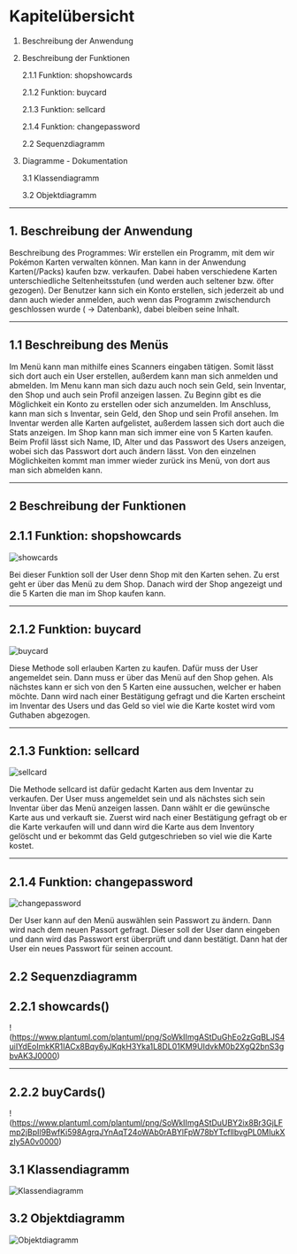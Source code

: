 # Kapitelübersicht

1. Beschreibung der Anwendung
   

2. Beschreibung der Funktionen 
   
   2.1.1 Funktion: shopshowcards

   2.1.2 Funktion: buycard

   2.1.3 Funktion: sellcard

   2.1.4 Funktion: changepassword

   2.2 Sequenzdiagramm

3. Diagramme - Dokumentation

   3.1 Klassendiagramm

   3.2 Objektdiagramm
---


## 1. Beschreibung der Anwendung

Beschreibung des Programmes:
Wir erstellen ein Programm, mit dem wir Pokémon Karten verwalten können. Man kann in der  Anwendung Karten(/Packs) kaufen bzw. verkaufen. Dabei haben verschiedene Karten unterschiedliche Seltenheitsstufen (und werden auch seltener bzw. öfter gezogen). Der Benutzer kann sich ein Konto erstellen, sich jederzeit ab und dann auch wieder anmelden, auch wenn das Programm zwischendurch geschlossen wurde ( -> Datenbank), dabei bleiben seine Inhalt.

--- 

## 1.1 Beschreibung des Menüs
Im Menü kann man mithilfe eines Scanners eingaben tätigen. Somit lässt sich dort auch ein User erstellen, außerdem kann man sich anmelden und abmelden. Im Menu kann man sich dazu auch noch sein Geld, sein Inventar, den Shop und auch sein Profil anzeigen lassen.
Zu Beginn gibt es die Möglichkeit ein Konto zu erstellen oder sich anzumelden. Im Anschluss, kann man sich s Inventar, sein Geld, den Shop und sein Profil ansehen. Im Inventar werden alle Karten aufgelistet, außerdem lassen sich dort auch die Stats anzeigen. Im Shop kann man sich immer eine von 5 Karten kaufen. Beim Profil lässt sich Name, ID, Alter und das Passwort des Users anzeigen, wobei sich das Passwort dort auch ändern lässt. Von den einzelnen Möglichkeiten kommt man immer wieder zurück ins Menü, von dort aus man sich abmelden kann.

---
## 2 Beschreibung der Funktionen


## 2.1.1 Funktion: **shopshowcards**

![showcards](https://www.plantuml.com/plantuml/proxy?cache=no&src=https://raw.githubusercontent.com/HEBK-BGM/Verwaltungssoftware_Team_4/main/Docs/Pflichtenheft/Diagramme/Funktion_shopkartenanzeigen.iuml)

Bei dieser Funktion soll der User denn Shop mit den Karten sehen. Zu erst geht er über das Menü zu dem Shop. Danach wird der Shop angezeigt und die 5 Karten die man im Shop kaufen kann.

---

## 2.1.2 Funktion: **buycard**

![buycard](https://www.plantuml.com/plantuml/proxy?cache=no&src=https://raw.githubusercontent.com/HEBK-BGM/Verwaltungssoftware_Team_4/main/Docs/Pflichtenheft/Diagramme/Funktion_buycard.iuml)

Diese Methode soll erlauben Karten zu kaufen. Dafür muss der User angemeldet sein. Dann muss er über das Menü auf den Shop gehen. Als nächstes kann er sich von den 5 Karten eine aussuchen, welcher er haben möchte. Dann wird nach einer Bestätigung gefragt und die Karten erscheint im Inventar des Users und das Geld so viel wie die Karte kostet wird vom Guthaben abgezogen.

---
## 2.1.3 Funktion: **sellcard**
![sellcard](https://www.plantuml.com/plantuml/proxy?cache=no&src=https://raw.githubusercontent.com/HEBK-BGM/Verwaltungssoftware_Team_4/main/Docs/Pflichtenheft/Diagramme/Funktion_sellcard.iuml)

Die Methode sellcard ist dafür gedacht Karten aus dem Inventar zu verkaufen. Der User muss angemeldet sein und als nächstes sich sein Inventar über das Menü anzeigen lassen. Dann wählt er die gewünsche Karte aus und verkauft sie. Zuerst wird nach einer Bestätigung gefragt ob er die Karte verkaufen will und dann wird die Karte aus dem Inventory gelöscht und er bekommt das Geld gutgeschrieben so viel wie die Karte kostet.

---



## 2.1.4 Funktion: **changepassword**
![changepassword](https://www.plantuml.com/plantuml/proxy?cache=no&src=https://raw.githubusercontent.com/HEBK-BGM/Verwaltungssoftware_Team_4/main/Docs/Pflichtenheft/Diagramme/Funktion_changepassword.iuml)


Der User kann auf den Menü auswählen sein Passwort zu ändern. Dann wird nach dem neuen Passort gefragt. Dieser soll der User dann eingeben und dann wird das Passwort erst überprüft und dann bestätigt. Dann hat der User ein neues Passwort für seinen account.



## 2.2 Sequenzdiagramm 

## 2.2.1 showcards()

!(https://www.plantuml.com/plantuml/png/SoWkIImgAStDuGhEo2zGqBLJS4uiIYdEoImkKR1IACx8Bqy6yJKqkH3Yka1L8DL01KM9UIdvkM0b2XgQ2bnS3gbvAK3J0000)

---
## 2.2.2 buyCards()
!(https://www.plantuml.com/plantuml/png/SoWkIImgAStDuUBY2ix8Br3GjLFmp2jBpIl9BwfKi598AgrqJYnAqT24oWAb0rABYlFpW78bYTcfllbvgPL0MIukXzIy5A0v0000)

## 3.1 Klassendiagramm 

![Klassendiagramm](https://www.plantuml.com/plantuml/proxy?cache=no&src=https://raw.githubusercontent.com/HEBK-BGM/Verwaltungssoftware_Team_4/main/Docs/Pflichtenheft/Diagramme/Klassendiagramm-Card.iuml)




## 3.2  Objektdiagramm 

![Objektdiagramm](https://www.plantuml.com/plantuml/proxy?cache=no&src=https://raw.githubusercontent.com/HEBK-BGM/Verwaltungssoftware_Team_4/main/Docs/Pflichtenheft/Diagramme/objektdiagramm.iuml)

 